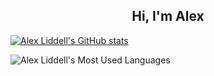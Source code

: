 <h2 align="center">Hi, I'm Alex</h2>

[![Alex Liddell's GitHub stats](https://github-readme-stats.vercel.app/api?username=liddell4alex&show_icons=true&theme=radical)](https://github.com/liddell4alex/github-readme-stats)

![Alex Liddell's Most Used Languages](https://github-readme-stats.vercel.app/api/top-langs/?username=liddell4alex&theme=radical&layout=compact)

<!--
**liddell4alex/liddell4alex** is a ✨ _special_ ✨ repository because its `README.md` (this file) appears on your GitHub profile.

Here are some ideas to get you started:

- 🔭 I’m currently working on ...
- 🌱 I’m currently learning ...
- 👯 I’m looking to collaborate on ...
- 🤔 I’m looking for help with ...
- 💬 Ask me about ...
- 📫 How to reach me: ...
- 😄 Pronouns: ...
- ⚡ Fun fact: ...
-->
